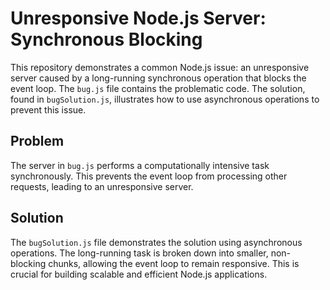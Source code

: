 # Unresponsive Node.js Server: Synchronous Blocking

This repository demonstrates a common Node.js issue: an unresponsive server caused by a long-running synchronous operation that blocks the event loop.  The `bug.js` file contains the problematic code. The solution, found in `bugSolution.js`, illustrates how to use asynchronous operations to prevent this issue.

## Problem

The server in `bug.js` performs a computationally intensive task synchronously. This prevents the event loop from processing other requests, leading to an unresponsive server.

## Solution

The `bugSolution.js` file demonstrates the solution using asynchronous operations. The long-running task is broken down into smaller, non-blocking chunks, allowing the event loop to remain responsive. This is crucial for building scalable and efficient Node.js applications.